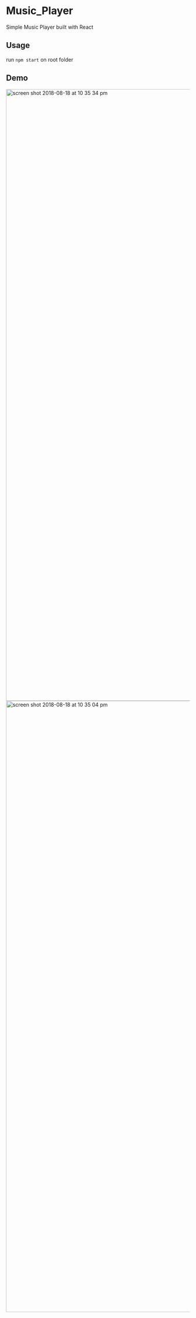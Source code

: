 # Music_Player
Simple Music Player built with React

## Usage

run `npm start` on root folder

## Demo


<img width="1670" alt="screen shot 2018-08-18 at 10 35 34 pm" src="https://user-images.githubusercontent.com/31718163/44305185-36a34a80-a337-11e8-8ced-3efe79a247c4.png">

<img width="1669" alt="screen shot 2018-08-18 at 10 35 04 pm" src="https://user-images.githubusercontent.com/31718163/44305187-4f136500-a337-11e8-8037-45bdd9c8212c.png">
